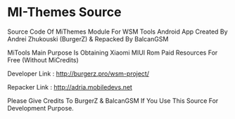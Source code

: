 MI-Themes Source
===============

Source Code Of MiThemes Module For WSM Tools Android App Created By Andrei Zhukouski (BurgerZ) & Repacked By BalcanGSM

MiTools Main Purpose Is Obtaining Xiaomi MIUI Rom Paid Resources For Free (Without MiCredits)

Developer Link : http://burgerz.pro/wsm-project/

Repacker Link : http://adria.mobiledevs.net

Please Give Credits To BurgerZ & BalcanGSM If You Use This Source For Development Purpose.
